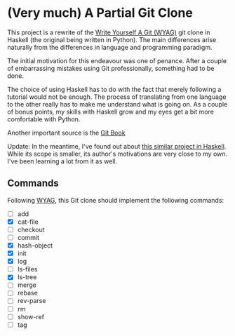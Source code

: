 # (Very much) A Partial Git Clone

This project is a rewrite of the [Write Yourself A Git (WYAG)](https://wyag.thb.lt/) git clone in Haskell (the original being written in Python). The main differences arise naturally from the differences in language and programming paradigm. 

The initial motivation for this endeavour was one of penance. After a couple of embarrassing mistakes using Git professionally, something had to be done.

The choice of using Haskell has to do with the fact that merely following a tutorial would not be enough. The process of translating from one language to the other really has to make me understand what is going on. As a couple of bonus points, my skills with Haskell grow and my eyes get a bit more comfortable with Python.

Another important source is the [Git Book](https://git-scm.com/book/en/v2)

Update: In the meantime, I've found out about [this similar project in Haskell](https://vaibhavsagar.com/blog/2017/08/13/i-haskell-a-git/).
While its scope is smaller, its author's motivations are very close to my own. I've been learning a lot from it as well.

## Commands
Following [WYAG](https://wyag.thb.lt/), this Git clone should implement the following commands:
- [ ] add 
- [x] cat-file 
- [ ] checkout
- [ ] commit 
- [x] hash-object 
- [x] init 
- [x] log 
- [ ] ls-files 
- [x] ls-tree 
- [ ] merge 
- [ ] rebase 
- [ ] rev-parse 
- [ ] rm 
- [ ] show-ref 
- [ ] tag 